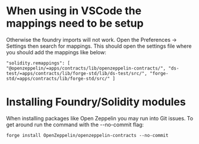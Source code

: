 # When using in VSCode the mappings need to be setup

Otherwise the foundry imports will not work. Open the Preferences -> Settings then search for mappings. This should open the settings file where you should add the mappings like below:

`"solidity.remappings": [
    "@openzeppelin/=apps/contracts/lib/openzeppelin-contracts/",
    "ds-test/=apps/contracts/lib/forge-std/lib/ds-test/src/",
    "forge-std/=apps/contracts/lib/forge-std/src/"
  ]`

# Installing Foundry/Solidity modules

When installing packages like Open Zeppelin you may run into Git issues. To get around run the command with the --no-commit flag:

`forge install OpenZeppelin/openzeppelin-contracts --no-commit`
